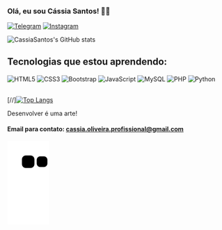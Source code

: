 ### Olá, eu sou Cássia Santos! 👋🏼 
[![Telegram](https://img.shields.io/badge/Telegram-2CA5E0?style=for-the-badge&logo=telegram&logoColor=white)](#) [![Instagram](https://img.shields.io/badge/Instagram-E4405F?style=for-the-badge&logo=instagram&logoColor=white)](https://www.instagram.com/cassiasantos_05/) 

![CassiaSantos's GitHub stats](https://github-readme-stats.vercel.app/api?username=CassiaSantos&show_icons=true&theme=highcontrast)

## Tecnologias que estou aprendendo:
<div>
    <img align="center" alt="HTML5" src="https://img.shields.io/badge/HTML5-E34F26?style=for-the-badge&logo=html5&logoColor=white">
    <img align="center" alt="CSS3" src="https://img.shields.io/badge/CSS3-1572B6?style=for-the-badge&logo=css3&logoColor=white">
    <img align="center" alt="Bootstrap" src="https://img.shields.io/badge/Bootstrap-563D7C?style=for-the-badge&logo=bootstrap&logoColor=white">
    <img align="center" alt="JavaScript" src="https://img.shields.io/badge/JavaScript-F7DF1E?style=for-the-badge&logo=javascript&logoColor=black">
    <img align="center" alt="MySQL" src="https://img.shields.io/badge/MySQL-00000F?style=for-the-badge&logo=mysql&logoColor=white">
    <img align="center" alt="PHP" src="https://img.shields.io/badge/PHP-777BB4?style=for-the-badge&logo=php&logoColor=white">
    <img align="center" alt="Python" src="https://img.shields.io/badge/Python-14354C?style=for-the-badge&logo=python&logoColor=white">
</div><br>

[//][![Top Langs](https://github-readme-stats.vercel.app/api/top-langs/?username=CassiaSantos&layout=compact)](https://github.com/anuraghazra/github-readme-stats)

Desenvolver é uma arte!

#### Email para contato: cassia.oliveira.profissional@gmail.com
![Snake animation](https://github.com/CassiaSantos/CassiaSantos/blob/output/github-contribution-grid-snake.svg)

